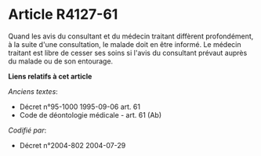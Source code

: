 # Article R4127-61

Quand les avis du consultant et du médecin traitant diffèrent profondément, à la suite d'une consultation, le malade doit en
être informé. Le médecin traitant est libre de cesser ses soins si l'avis du consultant prévaut auprès du malade ou de son
entourage.

**Liens relatifs à cet article**

_Anciens textes_:

  - Décret n°95-1000 1995-09-06 art. 61
  - Code de déontologie médicale - art. 61 (Ab)

_Codifié par_:

  - Décret n°2004-802 2004-07-29
